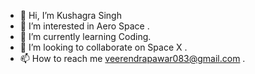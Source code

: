 - 👋 Hi, I’m Kushagra Singh
- 👀 I’m interested in Aero Space .
- 🌱 I’m currently learning Coding.
- 💞️ I’m looking to collaborate on Space X .
- 📫 How to reach me veerendrapawar083@gmail.com .

<!---
Kushagra341/Kushagra341 is a ✨ special ✨ repository because its `README.md` (this file) appears on your GitHub profile.
You can click the Preview link to take a look at your changes.
--->

